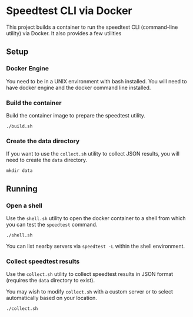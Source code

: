 # Speedtest CLI via Docker

This project builds a container to run the speedtest CLI (command-line utility) via Docker. It also provides a few utilities 

## Setup

### Docker Engine

You need to be in a UNIX environment with bash installed.
You will need to have docker engine and the docker command line installed.

### Build the container

Build the container image to prepare the speedtest utility.

```
./build.sh
```

### Create the data directory

If you want to use the `collect.sh` utility to collect JSON results, you will need to create the `data` directory.

```
mkdir data
```

## Running

### Open a shell

Use the `shell.sh` utility to open the docker container to a shell from which you can test the `speedtest` command.

```
./shell.sh
```

You can list nearby servers via `speedtest -L` within the shell environment.

### Collect speedtest results

Use the `collect.sh` utility to collect speedtest results in JSON format (requires the `data` directory to exist).

You may wish to modify `collect.sh` with a custom server or to select automatically based on your location.

```
./collect.sh
```
